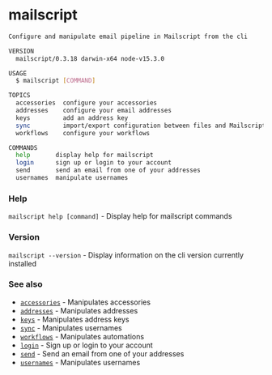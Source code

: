 # mailscript

```sh
Configure and manipulate email pipeline in Mailscript from the cli

VERSION
  mailscript/0.3.18 darwin-x64 node-v15.3.0

USAGE
  $ mailscript [COMMAND]

TOPICS
  accessories  configure your accessories
  addresses    configure your email addresses
  keys         add an address key
  sync         import/export configuration between files and Mailscript
  workflows    configure your workflows

COMMANDS
  help       display help for mailscript
  login      sign up or login to your account
  send       send an email from one of your addresses
  usernames  manipulate usernames
```

### Help

`mailscript help [command]` - Display help for mailscript commands

### Version

`mailscript --version` - Display information on the cli version currently installed

### See also

- [`accessories`](/cli/accessories) - Manipulates accessories
- [`addresses`](/cli/addresses) - Manipulates addresses
- [`keys`](/cli/keys) - Manipulates address keys
- [`sync`](/cli/sync) - Manipulates usernames
- [`workflows`](/cli/workflows) - Manipulates automations
- [`login`](/cli/login) - Sign up or login to your account
- [`send`](/cli/send) - Send an email from one of your addresses
- [`usernames`](/cli/usernames) - Manipulates usernames
